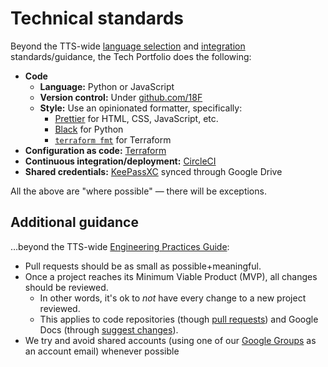 # Technical standards

Beyond the TTS-wide [language selection](https://engineering.18f.gov/language-selection/) and [integration](https://engineering.18f.gov/integrations/) standards/guidance, the Tech Portfolio does the following:

- **Code**
  - **Language:** Python or JavaScript
  - **Version control:** Under [github.com/18F](https://github.com/18F)
  - **Style:** Use an opinionated formatter, specifically:
    - [Prettier](https://prettier.io/) for HTML, CSS, JavaScript, etc.
    - [Black](https://black.readthedocs.io/en/stable/) for Python
    - [`terraform fmt`](https://www.terraform.io/docs/commands/fmt.html) for Terraform
- **Configuration as code:** [Terraform](https://www.terraform.io/)
- **Continuous integration/deployment:** [CircleCI](https://circleci.com/)
- **Shared credentials:** [KeePassXC](https://keepassxc.org/) synced through Google Drive

All the above are "where possible" — there will be exceptions.

## Additional guidance

…beyond the TTS-wide [Engineering Practices Guide](https://engineering.18f.gov/):

- Pull requests should be as small as possible+meaningful.
- Once a project reaches its Minimum Viable Product (MVP), all changes should be reviewed.
  - In other words, it's ok to _not_ have every change to a new project reviewed.
  - This applies to code repositories (though [pull requests](https://guides.github.com/introduction/flow/)) and Google Docs (through [suggest changes](https://support.google.com/docs/answer/6033474)).
- We try and avoid shared accounts (using one of our [Google Groups](ops_rotation.md#google-groups) as an account email) whenever possible

